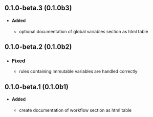 ## 0.1.0-beta.3 (0.1.0b3)
- #### Added
    - optional documentation of global variables section as html table
## 0.1.0-beta.2 (0.1.0b2)
- ### Fixed
    - rules containing immutable variables are handled correctly
## 0.1.0-beta.1 (0.1.0b1)
- #### Added
    - create documentation of workflow section as html table